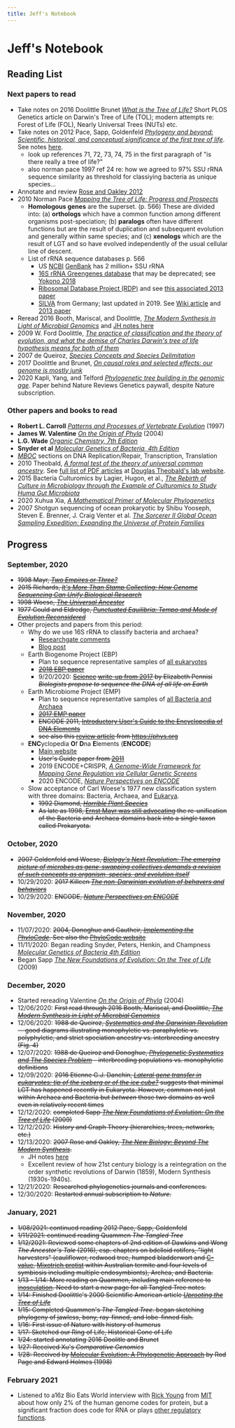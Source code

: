 ```yaml
---
title: Jeff's Notebook
---
```

# Jeff's Notebook

## Reading List

### Next papers to read
* Take notes on 2016 Doolittle Brunet [*What is the Tree of Life?*](/doolittle-brunet-2016/) Short PLOS Genetics article on Darwin's Tree of Life (TOL); modern attempts re: Forest of Life (FOL), Nearly Universal Trees (NUTs) etc.
* Take notes on 2012 Pace, Sapp, Goldenfeld [*Phylogeny and beyond: Scientific, historical, and conceptual significance of the first tree of life*](https://www.pnas.org/content/109/4/1011). See notes [here](/pace-sapp-2012/). 
	* look up references 71, 72, 73, 74, 75 in the first paragraph of "is there really a tree of life?"
	* also norman pace 1997 ref 24 re: how we agreed to 97% SSU rRNA sequence similarity as threshold for classiying bacteria as unique species...
* Annotate and review [Rose and Oakley 2012](/rose-oakley-2007/)
* 2010 Norman Pace [*Mapping the Tree of Life: Progress and Prospects*](https://www.ncbi.nlm.nih.gov/pmc/articles/PMC2786576/)
	* **Homologous genes** are the superset. (p. 566) These are divided into: (a)  **orthologs** which have a common function among different organisms post-speciation;  (b) **paralogs** often have different functions but are the result of duplication and subsequent evolution and generally within same species; and (c) **xenologs** which are the result of LGT and so have evolved independently of the usual cellular line of descent.
	* List of rRNA sequence databases p. 566
		* US [NCBI](https://www.ncbi.nlm.nih.gov/home/about/) [GenBank](https://www.ncbi.nlm.nih.gov/genbank/) has 2 million+ SSU rRNA
		* [16S rRNA Greengenes database](https://greengenes.secondgenome.com) that may be deprecated; see [Yokono 2018](https://pubmed.ncbi.nlm.nih.gov/29717164/)
		* [Ribosomal Database Project (RDP)](http://rdp.cme.msu.edu) and see [this associated 2013 paper](https://www.ncbi.nlm.nih.gov/pmc/articles/PMC3965039/)
		* [SILVA](https://www.arb-silva.de/documentation/) from Germany; last updated in 2019. See [Wiki article](https://en.wikipedia.org/wiki/SILVA_ribosomal_RNA_database) and [2013 paper](https://www.ncbi.nlm.nih.gov/pmc/articles/PMC3531112/) 
* Reread 2016 Booth, Mariscal, and Doolittle, [*The Modern Synthesis in Light of Microbial Genomics*](https://pubmed.ncbi.nlm.nih.gov/27482743/) and [JH notes here](/booth-mariscal-2016/)
* 2009 W. Ford Doolittle, [*The practice of classification and the theory of evolution, and what the demise of Charles Darwin's tree of life hypothesis means for both of them*](https://royalsocietypublishing.org/doi/abs/10.1098/rstb.2009.0032)
* 2007 de Queiroz, [*Species Concepts and Species Delimitation*](https://repository.si.edu/handle/10088/7670)
* 2017 Doolittle and Brunet, [*On causal roles and selected effects: our genome is mostly junk*](https://bmcbiol.biomedcentral.com/articles/10.1186/s12915-017-0460-9)
* 2020 Kapli, Yang, and Telford [*Phylogenetic tree building in the genomic age*](https://www.nature.com/articles/s41576-020-0233-0). Paper behind Nature Reviews Genetics paywall, despite Nature subscription.


### Other papers and books to read
* **Robert L. Carroll** [*Patterns and Processes of Vertebrate Evolution*](/carroll-1997) (1997)
* **James W. Valentine** [*On the Origin of Phyla*](https://press.uchicago.edu/ucp/books/book/chicago/O/bo3616676.html) (2004)
* **L.G. Wade** [*Organic Chemistry, 7th Edition*](/organic-chemistry/)
* **Snyder et al** [*Molecular Genetics of Bacteria, 4th Edition*](/snyder-4e/)
* [*MBOC*](/alberts-5e/) sections on DNA Replication/Repair, Transcription, Translation 
* 2010 Theobald, [*A formal test of the theory of universal common ancestry*](https://www.nature.com/articles/nature09014). See [full list of PDF articles](https://theobald.brandeis.edu/publications.php) at [Douglas Theobald's lab website](https://theobald.brandeis.edu).
* 2015 Bacteria Culturomics by Lagier, Hugon, et al., [*The Rebirth of Culture in Microbiology through the Example of Culturomics to Study Huma Gut Microbiota*](https://www.ncbi.nlm.nih.gov/pmc/articles/PMC4284300/)
* 2020 Xuhua Xia, [*A Mathematical Primer of Molecular Phylogenetics*](https://www.amazon.com/Mathematical-Primer-Molecular-Phylogenetics/dp/1771887559)
* 2007 Shotgun sequencing of ocean prokaryotic by Shibu Yooseph, Steven E. Brenner, J. Craig Venter et al.  [*The Sorcerer II Global Ocean Sampling
Expedition: Expanding the Universe
of Protein Families*](http://compbio.berkeley.edu/people/brenner/pubs/yooseph-2007-plosbiol-gos.pdf)

## Progress
### September, 2020
* <del>1998 Mayr, [*Two Empires or Three?*](https://www.pnas.org/content/95/17/9720)</del>
* <del> 2015 Richards, [*It's More Than Stamp Collecting: How Genome Sequencing Can Unify Biological Research*](https://www.ncbi.nlm.nih.gov/pmc/articles/PMC4490122/)</del>
* <del>1998 Woese, [*The Universal Ancestor*](https://www.pnas.org/content/95/12/6854)</del>
* <del>1977 Gould and Eldredge, [*Punctuated Equilibria: Tempo and Mode of Evolution Reconsidered*](https://websites.pmc.ucsc.edu/~pkoch/EART_206/09-0120/Supplemental/Gould%20&%20Eldredge%2077%20Paleobio.pdf)</del>
* Other projects and papers from this period:
	* Why do we use 16S rRNA to classify bacteria and archaea?
		* [Researchgate comments](https://www.researchgate.net/post/Why_do_we_choose_16S_rRNA_instead_of_others_to_identify_microorganisms)
		* [Blog post](https://www.cd-genomics.com/blog/16s-rrna-one-of-the-most-important-rrnas/)
	* Earth Biogenome Project (EBP)
		* Plan to sequence representative samples of [all eukaryotes](https://www.earthbiogenome.org)
		* <del>[2018 EBP paper](https://www.pnas.org/content/115/17/4325)</del>
		* 9/20/2020: <del><a href="https://en.wikipedia.org/wiki/Science_(journal)">Science</a> [write-up from 2017](https://www.sciencemag.org/news/2017/02/biologists-propose-sequence-dna-all-life-earth) by Elizabeth Pennisi *Biologists propose to sequence the DNA of all life on Earth*</del>
	* Earth Microbiome Project (EMP)
		* Plan to sequence representative samples of [all Bacteria and Archaea](https://press.igsb.anl.gov/earthmicrobiome/)
		* <del>[2017 EMP paper](https://www.nature.com/articles/nature24621)</del>
		* <del>ENCODE 2011, [Introductory User's Guide to the Encyclopedia of DNA Elements](https://journals.plos.org/plosbiology/article?id=10.1371/journal.pbio.1001046)</del>
		* <del>see also this [review article](https://phys.org/news/2017-11-earth-microbiome.html) from https://phys.org</del>
	* **ENC**yclopedia **O**f **D**na **E**lements (**ENCODE**)
		* [Main website](https://www.encodeproject.org)
		* <del>User's Guide paper from [2011](https://journals.plos.org/plosbiology/article?id=10.1371/journal.pbio.1001046)</del>
		* 2019 ENCODE+CRISPR, [*A Genome-Wide Framework for Mapping Gene Regulation via Cellular Genetic Screens*](https://pubmed.ncbi.nlm.nih.gov/30612741/) 
		* 2020 ENCODE, [*Nature Perspectives on ENCODE*](https://www.nature.com/articles/s41586-020-2449-8)
	* Slow acceptance of Carl Woese's 1977 new classification system with three domains: Bacteria, Archaea, and <a href="https://en.wikipedia.org/wiki/Kingdom_(biology)#Eukaryotic_supergroups">Eukarya</a>.
		* <del>1992 Diamond, [*Horrible Plant Species*](https://www.nature.com/articles/360627a0.pdf?origin=ppub)</del>
		* <del>As late as 1998, [Ernst Mayr was still advocating](https://www.pnas.org/content/95/17/9720) the re-unification of the Bacteria and Archaea domains back into a single taxon called Prokaryota.</del>



### October, 2020
* <del>2007 Goldenfeld and Woese, [*Biology's Next Revolution: The emerging picture of microbes as gene-swapping collectives demands a revision of such concepts as organism, species, and evolution itself*](https://www.nature.com/articles/445369a)</del>
* 10/29/2020: <del>2017 Killeen [*The non-Darwinian evolution of behavers and behaviors*](https://www.researchgate.net/publication/322143232_The_non-Darwinian_evolution_of_behavers_and_behaviors)</del>
* 10/29/2020: <del>ENCODE, [*Nature Perspectives on ENCODE*](https://www.nature.com/articles/s41586-020-2449-8)</del>

### November, 2020
* 11/07/2020: <del>2004, Donoghue and Gautheir, [*Implementing the PhyloCode*](https://donoghuelab.yale.edu/sites/default/files/141_mjd_tree04.pdf). See also the [PhyloCode website](http://phylonames.org/code/preface/#properties)</del>
* 11/11/2020: Began reading Snyder, Peters, Henkin, and Champness [*Molecular Genetics of Bacteria 4th Edition*](https://www.abebooks.com/9781555816278/Molecular-Genetics-Bacteria-4th-Edition-1555816274/plp)
* Began Sapp [*The New Foundations of Evolution: On the Tree of Life*](/sapp-2009/) (2009)

### December, 2020
* Started rereading Valentine [*On the Origin of Phyla*](https://press.uchicago.edu/ucp/books/book/chicago/O/bo3616676.html) (2004)
* 12/06/2020: <del> First read through 2016 Booth, Mariscal, and Doolittle, [*The Modern Synthesis in Light of Microbial Genomics*](https://pubmed.ncbi.nlm.nih.gov/27482743/) </del>
* 12/06/2020: <del>1988 de Queiroz, [*Systematics and the Darwinian Revolution*](https://repository.si.edu/handle/10088/4662) -- good diagrams illustrating monophyletic vs. paraphyletic vs. polyphyletic, and strict speciation ancestry vs. interbreeding ancestry (Fig. 4) </del>
* 12/07/2020: <del> 1988 de Queiroz and Donoghue, [*Phylogenetic Systematics and The Species Problem*](https://repository.si.edu/handle/10088/4670) - interbreeding populations vs. monophyletic definitions </del>
* 12/09/2020: <del>2016 Etienne G.J. Danchin, [*Lateral gene transfer in eukaryotes: tip of the iceberg or of the ice cube?*](https://bmcbiol.biomedcentral.com/articles/10.1186/s12915-016-0330-x) suggests that minimal LGT has happened recently in Eukaryota. However, common not just within Archaea and Bacteria but *between* those two domains as well even in relatively recent times</del>
* 12/12/2020: <del>completed Sapp [*The New Foundations of Evolution: On the Tree of Life*](/sapp-2009/) (2009)</del>
* 12/12/2020: <del> History and Graph Theory (hierarchies, trees, networks, etc.) </del>
* 12/13/2020: <del>2007 Rose and Oakley, [*The New Biology: Beyond The Modern Synthesis*](https://pubmed.ncbi.nlm.nih.gov/18036242/). </del>
	* JH notes [here](/rose-oakley-2007/)
	* Excellent review of how 21st century biology is a reintegration on the order synthetic revolutions of Darwin (1859), Modern Synthesis (1930s-1940s).
* 12/21/2020: <del>Researched phylogenetics journals and conferences.</del>
* 12/30/2020: <del>Restarted annual subscription to *Nature*.</del>

### January, 2021
* <del>1/08/2021: continued reading 2012 Pace, Sapp, Goldenfeld</del>
* <del>1/11/2021: continued reading Quammen *The Tangled Tree*</del>
* <del>1/12/2021: Reviewed some chapters of 2nd edition of Dawkins and Wong *The Ancestor's Tale* (2016), esp. chapters on bdelloid rotifers, "light harvesters" (cauliflower, redwood tree, humped bladderwort and [C-value](https://en.wikipedia.org/wiki/C-value), [Mixotrich protist](https://en.wikipedia.org/wiki/Mixotricha_paradoxa) within Australian termite and four levels of symbiosis including multiple endosymbionts), Archea, and Bacteria.</del>
* <del>1/13 - 1/14: More reading on Quammen, including main reference to [inosculation](https://en.wikipedia.org/wiki/Inosculation). Need to start a new page for all Tangled Tree notes.</del>
* <del>1/14: Finished Doolittle's 2000 Scientific American article [*Uprooting the Tree of Life*](https://www.bennington.edu/sites/default/files/sources/docs/uprooting%20the%20tree%20of%20life.pdf)</del>
* <del>1/15: Completed Quammen's *The Tangled Tree*. began sketching phylogeny of jawless, bony, ray-finned, and lobe-finned fish.</del>
* <del>1/16: First issue of Nature with history of humerus</del>
* <del>1/17: Sketched our Ring of Life, Historical Cone of Life</del>
* <del>1/24: started annotating 2016 Doolitle and Brunet</del>
* <del>1/27: Received Xu's *Comparative Genomics*</del>
* <del>1/28: Received by [Molecular Evolution: A Phylogenetic Approach](/page-and-holmes/) by Rod Page and Edward Holmes (1998)</del>

### February 2021
* Listened to a16z Bio Eats World interview with [Rick Young](https://en.wikipedia.org/wiki/Richard_A._Young) from [MIT](https://younglab.org/#youngters) about how only 2% of the human genome codes for protein, but a significant fraction does code for RNA or plays [other regulatory functions](https://static1.squarespace.com/static/5f6926ff1cc8197f2761ebc9/t/5f8313517761ab2128fea6dd/1602425723581/202005_CSHL_oksuz.pdf).
